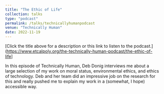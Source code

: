 ```yaml
---
title: "The Ethic of Life"
collection: talks
type: "podcast"
permalink: /talks/technicallyhumanpodcast
venue: "Technically Human"
date: 2022-11-19
---
```

[Click the title above for a description or this link to listen to the podcast.](https://www.etcalpoly.org/the-technically-human-podcast/the-ethic-of-life]

In this episode of Technically Human, Deb Donig interviews me about a large selection of my work on moral status, environmental ethics, and ethics of technology. Deb and her team did an impressive job on the research for this and really pushed me to explain my work in a (somewhat, I hope) accessible way. 